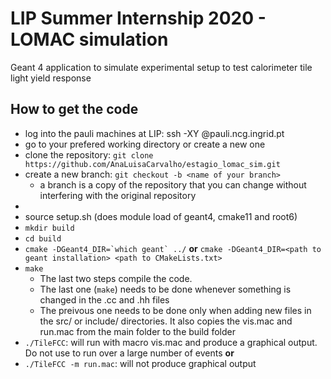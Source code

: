 # LIP Summer Internship 2020 - LOMAC simulation

Geant 4 application to simulate experimental setup to test calorimeter tile light yield response  

## How to get the code

- log into the pauli machines at LIP: ssh -XY <username>@pauli.ncg.ingrid.pt
- go to your prefered working directory or create a new one
- clone the repository: ``git clone https://github.com/AnaLuisaCarvalho/estagio_lomac_sim.git``
- create a new branch: ``git checkout -b <name of your branch>``
  - a branch is a copy of the repository that you can change without interfering with the original repository
- 
- source setup.sh (does module load of geant4, cmake11 and root6)
- ``mkdir build``
- ``cd build``
- ``cmake -DGeant4_DIR=`which geant` ../``
 **or** ``cmake -DGeant4_DIR=<path to geant installation> <path to CMakeLists.txt> ``
- ``make``
  - The last two steps compile the code. 
  - The last one (``make``) needs to be done whenever something is changed in the .cc and .hh files
  - The preivous one needs to be done only when adding new files in the src/ or include/ directories. It also copies the vis.mac and run.mac from the main folder to the build folder
- ``./TileFCC``: will run with macro vis.mac and produce a graphical output. Do not use to run over a large number of events
**or**
- ``./TileFCC -m run.mac``: will not produce graphical output
